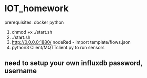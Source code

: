 # IOT_homework

prerequisites:
docker
python

1. chmod +x ./start.sh
2. ./start.sh
3. http://0.0.0.0:1880/ nodeRed - import template/flows.json
4. python3 Client/MQTTclient.py to run sensors


## need to setup your own influxdb password, username
